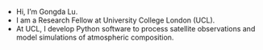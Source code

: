 - Hi, I’m Gongda Lu. 
- I am a Research Fellow at University College London (UCL). 
- At UCL, I develop Python software to process satellite observations and model simulations of atmospheric composition.
